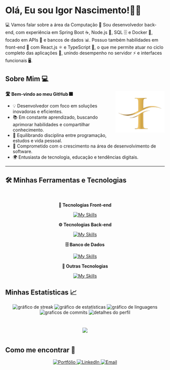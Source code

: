 <h1 align="left">
  <strong> Olá, Eu sou Igor Nascimento!👨‍💻 </strong>
</h1>

💻 Vamos falar sobre a área da Computação 🚀
Sou desenvolvedor back-end, com experiência em Spring Boot ☕, Node.js 🌿, SQL 🗄️ e Docker 🐳, focado em APIs 🔗 e bancos de dados 📊.
Possuo também habilidades em front-end 🎨 com React.js ⚛️ e TypeScript 📘, o que me permite atuar no ciclo completo das aplicações 🔄, unindo desempenho no servidor ⚡ e interfaces funcionais 🖥️.

<h2 align="left"> 
  <strong> Sobre Mim 💻 </strong>
</h2>

<img src="360_F_375677878_T4fjvxu4FjWxKgeDkuscoxn1bYFgPuxi-removebg-preview.png" alt="minha logo" min-width="156px" max-width="156px" width="156px" align="right">

<p align="left"> 
 <strong> 🛣️ Bem-vindo ao meu GitHub 🎆</strong>
</p>

<ul align="left">
    <li>💡 Desenvolvedor com foco em soluções inovadoras e eficientes.</li>
    <li>📚 Em constante aprendizado, buscando aprimorar habilidades e compartilhar conhecimento.</li>
    <li>💪 Equilibrando disciplina entre programação, estudos e vida pessoal.</li>
    <li>🎯 Comprometido com o crescimento na área de desenvolvimento de software.</li>
    <li>🌍 Entusiasta de tecnologia, educação e tendências digitais.</li>
</ul>


---

<h2 align="left">
  <strong>🛠️ Minhas Ferramentas e Tecnologias</strong>
</h2>
<br>

<div align="center">

  <p><b>🚀 Tecnologias Front-end</b></p>

  [![My Skills](https://skillicons.dev/icons?i=html,css,javascript,react,typescript,nextjs,tailwind,figma)](https://skillicons.dev)

  <p><b>⚙️ Tecnologias Back-end</b></p>

  [![My Skills](https://skillicons.dev/icons?i=java,spring,nodejs,express,python,django)](https://skillicons.dev)

  <p><b>🗄️ Banco de Dados</b></p>

  [![My Skills](https://skillicons.dev/icons?i=sqlite,postgresql,mysql,firebase)](https://skillicons.dev)

  <p><b>🔧 Outras Tecnologias</b></p>

  [![My Skills](https://skillicons.dev/icons?i=git,docker,discord,vscode,windows,linux)](https://skillicons.dev)

</div>

<h2 align="left"> 
  <strong> Minhas Estatísticas 📈 </strong>
</h2>

<div align="center">
  <img src="https://streak-stats.demolab.com?user=Igornalves&locale=pt_BR&mode=daily&theme=radical&hide_border=false&border_radius=5&order=3" height="161" alt="gráfico de streak"  />
  <img src="https://github-readme-stats.vercel.app/api/top-langs/?username=Igornalves&layout=compact&theme=radical" height="160" alt="gráfico de estatísticas"  />
  <img src="https://github-readme-stats.vercel.app/api?username=Igornalves&show_icons=true&theme=radical" height="150" alt="gráfico de linguagens"/>
  <img src="http://github-profile-summary-cards.vercel.app/api/cards/productive-time?username=Igornalves&theme=radical&utcOffset=8" height="150" alt="graficos de commits"  />
  <img src="http://github-profile-summary-cards.vercel.app/api/cards/profile-details?username=Igornalves&theme=radical" height="150" alt="detalhes do perfil"  />
</div>

#

<div align="center">
    <img src="https://github-profile-trophy.vercel.app/?username=Igornalves&row=1&column=6&theme=dracula&margin-w=15&margin-h=15"/>
</div>

#

<h2 align="left"> 
  <strong> Como me encontrar 🔗 </strong>
</h2>

<div align="center">
    <!-- Portfólio -->
    <a href="https://portifolio-view-interface.vercel.app/" target="_blank">
        <img src="https://img.shields.io/badge/Portfólio-000000?style=for-the-badge&logo=vercel&logoColor=white" alt="Portfólio">
    </a>
    <!-- LinkedIn -->
    <a href="https://www.linkedin.com/in/igor-nascimento" target="_blank">
        <img src="https://img.shields.io/badge/LinkedIn-0077B5?style=for-the-badge&logo=linkedin&logoColor=white" alt="LinkedIn">
    </a>
    <!-- Email -->
    <a href="mailto:igornalves08@gmail.com" target="_blank">
        <img src="https://img.shields.io/badge/Email-D14836?style=for-the-badge&logo=gmail&logoColor=white" alt="Email">
    </a>
</div>
